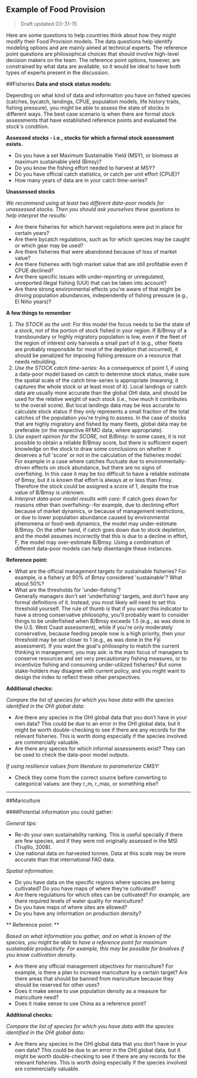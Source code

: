 ## Example of Food Provision

> Draft updated 03-31-15

Here are some questions to help countries think about how they might modify their Food Provision models. The data questions help identify modeling options and are mainly aimed at technical experts. The reference point questions are philosophical choices that should involve high-level decision makers on the team. The reference point options, however, are constrained by what data are available, so it would be ideal to have both types of experts present in the discussion.

##Fisheries
**Data and stock status models:**  

Depending on what kind of data and information you have on fished species (catches, bycatch, landings, CPUE, population models, life history traits, fishing pressure), you might be able to assess the state of stocks in different ways. The best case scenario is when there are formal stock assessments that have established reference points and evaluated the stock's condition.  

**Assessed stocks - i.e., stocks for which a formal stock assessment exists.**

- Do you have a set Maximum Sustainable Yield (MSY), or biomass at maximum sustainable yield (Bmsy)?
- Do you know the fishing effort needed to harvest at MSY?
- Do you have official catch statistics, or catch per unit effort (CPUE)?
- How many years of data are in your catch time-series?

**Unassessed stocks**

*We recommend using at least two different data-poor models for unassessed stocks.
 Then you should ask yourselves these questions to help interpret the results:*

- Are there fisheries for which harvest regulations were put in place for certain years?
- Are there bycatch regulations, such as for which species may be caught or which gear may be used?
- Are there fisheries that were abandoned because of loss of market value?
- Are there fisheries with high market value that are still profitable even if CPUE declined?
- Are there specific issues with under-reporting or unregulated, unreported illegal fishing (UUI) that can be taken into account?
- Are there strong environmental effects you're aware of that might be driving population abundances, independently of fishing pressure (e.g., El Niño years)?

**A few things to remember**  
1. *The STOCK as the unit:* For this model the focus needs to be the state of a stock, not of the portion of stock fished in your region. If B/Bmsy of a transboundary or highly migratory population is low, even if the fleet of the region of interest only harvests a small part of it (e.g., other fleets are probably responsible for most of the depletion that occurred), it should be penalized for imposing fishing pressure on a resource that needs rebuilding.  
2. *Use the STOCK catch time-series:* As a consequence of point 1, if using a data-poor model based on catch to determine stock status, make sure the spatial scale of the catch time-series is appropriate (meaning, it captures the whole stock or at least most of it). Local landings or catch data are usually more accurate than the global OHI data, and should be used for the relative weight of each stock (i.e., how much it contributes to the overall score). But local landings data may be less accurate to calculate stock status if they only represents a small fraction of the total catches of the population you're trying to assess. In the case of stocks that are highly migratory and fished by many fleets, global data may be preferable (or the respective RFMO data, where appropriate).  
3. *Use expert opinion for the SCORE, not B/Bmsy:* In some cases, it is not possible to obtain a reliable B/Bmsy score, but there is sufficient expert knowledge on the stock to draw some conclusions on whether it deserves a full 'score' or not in the calculation of the fisheries model. For example in a case where catches fluctuate due to environmentally-driven effects on stock abundance, but there are no signs of overfishing. In this case it may be too difficult to have a reliable estimate of Bmsy, but it is known that effort is always at or less than Fmsy. Therefore the stock could be assigned a score of 1, despite the true value of B/Bmsy is unknown.  
4. *Interpret data-poor model results with care:* If catch goes down for reasons other than overfishing--for example, due to declining effort because of market dynamics, or because of management restrictions, or due to lower population abundance caused by environmental phenomena or food-web dynamics, the model may under-estimate B/Bmsy. On the other hand, if catch goes down due to stock depletion, and the model assumes incorrectly that this is due to a decline in effort, F, the model may over-estimate B/Bmsy. Using a combination of different data-poor models can help disentangle these instances.  

**Reference point:**
- What are the official management targets for sustainable fisheries? For example, is a fishery at 90% of Bmsy considered 'sustainable'? What about 50%?
- What are the thresholds for 'under-fishing'?  
Generally managers don't set 'underfishing' targets, and don't have any formal definitions of it. Instead, you most likely will need to set this threshold yourself. The rule of thumb is that if you want this indicator to have a strong conservative philosophy, you'll probably want to consider things to be underfished when B/Bmsy exceeds 1.5 (e.g., as was done in the U.S. West Coast assessment), while if you're only moderately conservative, because feeding people now is a high priority, then your threshold may be set closer to 1 (e.g., as was done in the Fiji assessment). If you want the goal's philosophy to match the current thinking in management, you may ask: is the main focus of managers to conserve resources and set very precautionary fishing measures, or to incentivize fishing and consuming under-utilized fisheries? But some stake-holders may disagree with current policy, and you might want to design the index to reflect these other perspectives.

**Additional checks:**

*Compare the list of species for which you have data with the species identified in the OHI global data:*

- Are there any species in the OHI global data that you don’t have in your own data? This could be due to an error in the OHI global data, but it might be worth double-checking to see if there are any records for the relevant fisheries. This is worth doing especially if the species involved are commercially valuable.
- Are there any species for which informal assessments exist? They can be used to check the data-poor model outputs.

*If using resilience values from literature to parameterize CMSY:*
- Check they come from the correct source before converting to categorical values: are they r_m, r_max, or something else?


---

##Mariculture

####Potential information you could gather:

*General tips:*
- Re-do your own sustainability ranking. This is useful specially if there are few species, and if they were not originally assessed in the MSI (Trujillo, 2008).
- Use national data on harvested tonnes. Data at this scale may be more accurate than that international FAO data.

*Spatial information:*
- Do you have data on the specific regions where species are being cultivated? Do you have maps of where they’re cultivated?
- Are there regulations for which sites can be cultivated? For example, are there required levels of water quality for mariculture?
- Do you have maps of where sites are allowed?
- Do you have any information on production density?

** Reference point: **

*Based on what information you gather, and on what is known of the species, you might be able to have a reference point for maximum sustainable productivity. For example, this may be possible for bivalves if you know cultivation density.*

- Are there any official management objectives for mariculture? For example, is there a plan to increase mariculture by a certain target? Are there areas that should be banned from mariculture because they should be reserved for other uses?
- Does it make sense to use population density as a measure for mariculture need?
- Does it make sense to use China as a reference point?

**Additional checks:**

*Compare the list of species for which you have data with the species identified in the OHI global data:*
- Are there any species in the OHI global data that you don’t have in your own data? This could be due to an error in the OHI global data, but it might be worth double-checking to see if there are any records for the relevant fisheries. This is worth doing especially if the species involved are commercially valuable.
